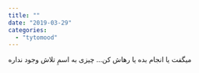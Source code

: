 ```yaml
---
title: ""
date: "2019-03-29"
categories: 
  - "tytomood"
---
```


میگفت یا انجام بده یا رهاش کن... چیزی به اسمِ تلاش وجود نداره

